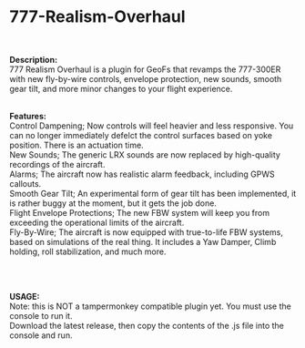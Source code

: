 # 777-Realism-Overhaul
<br>

**Description:** <br>
  777 Realism Overhaul is a plugin for GeoFs that revamps the 777-300ER with new fly-by-wire controls, envelope protection, new sounds, smooth gear tilt, and more minor changes to your flight experience. <br>
<br>

**Features:**<br>
Control Dampening; Now controls will feel heavier and less responsive. You can no longer immediately defelct the control surfaces based on yoke position. There is an actuation time.<br>
New Sounds; The generic LRX sounds are now replaced by high-quality recordings of the aircraft. <br>
Alarms; The aircraft now has realistic alarm feedback, including GPWS callouts.<br>
Smooth Gear Tilt; An experimental form of gear tilt has been implemented, it is rather buggy at the moment, but it gets the job done.<br>
Flight Envelope Protections; The new FBW system will keep you from exceeding the operational limits of the aircraft.<br>
Fly-By-Wire; The aircraft is now equipped with true-to-life FBW systems, based on simulations of the real thing. It includes a Yaw Damper, Climb holding, roll stabilization, and much more.

<br>
<br>

**USAGE:**<br>
Note: this is NOT a tampermonkey compatible plugin yet. You must use the console to run it.<br>
Download the latest release, then copy the contents of the .js file into the console and run.
